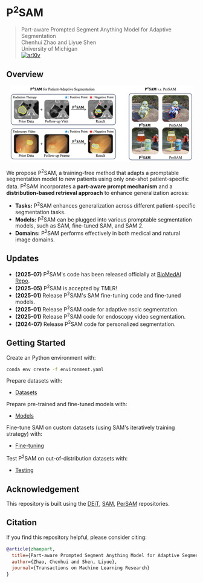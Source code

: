 # P<sup>2</sup>SAM
> Part-aware Prompted Segment Anything Model for Adaptive Segmentation\
> Chenhui Zhao and Liyue Shen\
> University of Michigan\
> [![arXiv](https://img.shields.io/badge/arXiv%20paper-2403.05433-b31b1b.svg)](https://arxiv.org/abs/2403.05433v2)&nbsp;

## Overview
<p align="center"><img src="https://github.com/Zch0414/p2sam/blob/master/figures/github.jpg" style="width:96%; max-width:800px; height:auto;" class="center"></p>

We propose P<sup>2</sup>SAM, a training-free method that adapts a promptable segmentation model to new patients using only one-shot patient-specific data. 
P<sup>2</sup>SAM incorporates a **part-aware prompt mechanism** and a **distribution-based retrieval approach** to enhance generalization across:

- **Tasks:** P<sup>2</sup>SAM enhances generalization across different patient-specific segmentation tasks.
- **Models:** P<sup>2</sup>SAM can be plugged into various promptable segmentation models, such as SAM, fine-tuned SAM, and SAM 2.
- **Domains:** P<sup>2</sup>SAM performs effectively in both medical and natural image domains.

## Updates
- **(2025-07)** P<sup>2</sup>SAM's code has been released officially at [BioMedAI Repo](https://github.com/BioMed-AI-Lab-U-Michgan/p2sam).
- **(2025-05)** P<sup>2</sup>SAM is accepted by TMLR!
- **(2025-01)** Release P<sup>2</sup>SAM's SAM fine-tuning code and fine-tuned models.
- **(2025-01)** Release P<sup>2</sup>SAM code for adaptive nsclc segmentation.
- **(2025-01)** Release P<sup>2</sup>SAM code for endoscopy video segmentation.
- **(2024-07)** Release P<sup>2</sup>SAM code for personalized segmentation.

## Getting Started

Create an Python environment with:
```bash
conda env create -f environment.yaml
```

Prepare datasets with:
- [Datasets](data/README.md)

Prepare pre-trained and fine-tuned models with:
- [Models](pretrained_weights/README.md)

Fine-tune SAM on custom datasets (using SAM's iteratively training strategy) with:
- [Fine-tuning](fine_tuning/README.md)

Test P<sup>2</sup>SAM on out-of-distribution datasets with:
- [Testing](testing/README.md)

## Acknowledgement
This repository is built using the 
[DEiT](https://github.com/facebookresearch/deit/tree/main), 
[SAM](https://github.com/facebookresearch/segment-anything), 
[PerSAM](https://github.com/ZrrSkywalker/Personalize-SAM) 
repositories.

## Citation
If you find this repository helpful, please consider citing:
```bib
@article{zhaopart,
  title={Part-aware Prompted Segment Anything Model for Adaptive Segmentation},
  author={Zhao, Chenhui and Shen, Liyue},
  journal={Transactions on Machine Learning Research}
}
```
